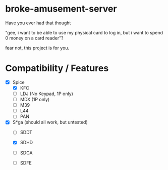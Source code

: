 # broke-amusement-server

Have you ever had that thought 

"gee, i want to be able to use my physical card to log in, but i want to spend 0 money on a card reader"?

fear not, this project is for you.

# Compatibility / Features

- [x] Spice
  - [x] KFC 
  - [ ] LDJ (No Keypad, 1P only)
  - [ ] MDX (1P only)
  - [ ] M39
  - [ ] L44
  - [ ] PAN
- [x] S*ga (should all work, but untested)
  - [ ] SDDT
  - [x] SDHD
  - [ ] SDGA
  - [ ] SDFE

